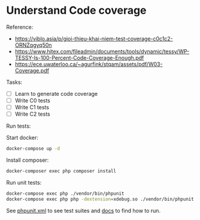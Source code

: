 # Understand Code coverage
Reference:
- https://viblo.asia/p/gioi-thieu-khai-niem-test-coverage-c0c1c2-ORNZqgyq50n
- https://www.hitex.com/fileadmin/documents/tools/dynamic/tessy/WP-TESSY-Is-100-Percent-Code-Coverage-Enough.pdf
- https://ece.uwaterloo.ca/~agurfink/stqam/assets/pdf/W03-Coverage.pdf

Tasks:
- [ ] Learn to generate code coverage
- [ ] Write C0 tests
- [ ] Write C1 tests
- [ ] Write C2 tests

Run tests:

Start docker:
```bash
docker-compose up -d
```

Install composer:
```bash
docker-composer exec php composer install
```

Run unit tests:
```bash
docker-compose exec php ./vendor/bin/phpunit
docker-compose exec php php -dextension=xdebug.so ./vendor/bin/phpunit --coverage-html=tests/coverage
```

See [phpunit.xml](phpunit.xml) to see test suites and [docs](https://github.com/framgia/div-high-dev-guidelines/blob/master/ut/php/03-phpunit.md#ch%E1%BA%A1y-test) to find how to run.
